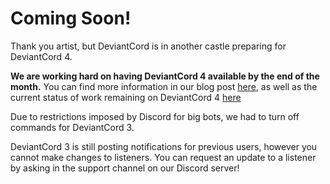 # Coming Soon!

Thank you artist, but DeviantCord is in another castle preparing for DeviantCord 4.

**We are working hard on having DeviantCord 4 available by the end of the month.** You can find more information in our
blog post [here](https://deviantcord.com/blog/deviantcord4-upcoming-release), as well as the current status of work
remaining on DeviantCord 4 [here](https://deviantcord.com/deviantcord4-status)

Due to restrictions imposed by Discord for big bots, we had to turn off commands for DeviantCord 3.

DeviantCord 3 is still posting notifications for previous users, however you cannot make changes to listeners. 
You can request an update to a listener by asking in the support channel on our Discord server!

